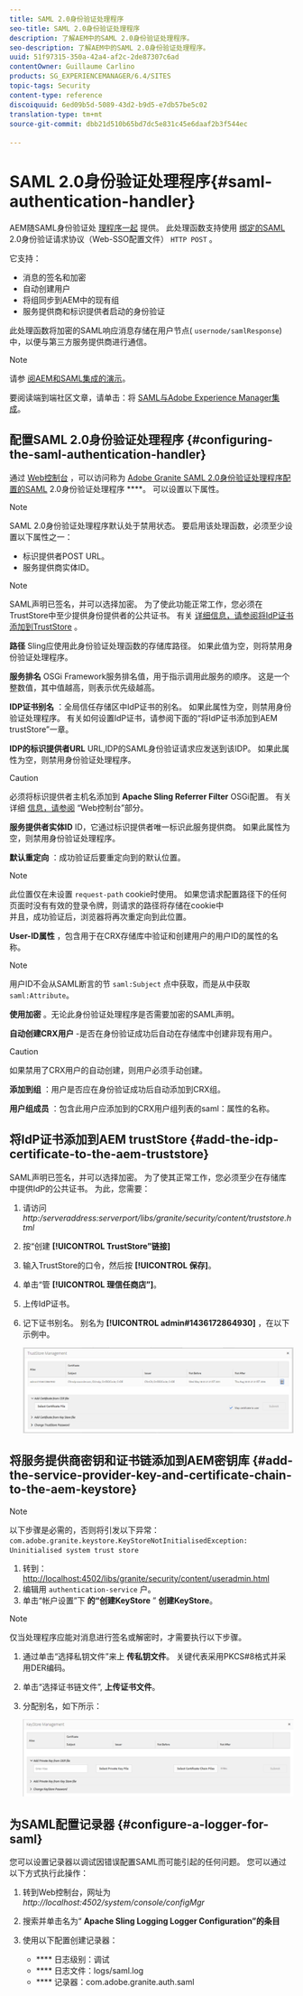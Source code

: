 ```yaml
---
title: SAML 2.0身份验证处理程序
seo-title: SAML 2.0身份验证处理程序
description: 了解AEM中的SAML 2.0身份验证处理程序。
seo-description: 了解AEM中的SAML 2.0身份验证处理程序。
uuid: 51f97315-350a-42a4-af2c-2de87307c6ad
contentOwner: Guillaume Carlino
products: SG_EXPERIENCEMANAGER/6.4/SITES
topic-tags: Security
content-type: reference
discoiquuid: 6ed09b5d-5089-43d2-b9d5-e7db57be5c02
translation-type: tm+mt
source-git-commit: dbb21d510b65bd7dc5e831c45e6daaf2b3f544ec

---
```



# SAML 2.0身份验证处理程序{#saml-authentication-handler}

AEM随SAML身份验证处 [理程序一起](http://saml.xml.org/saml-specifications) 提供。 此处理函数支持使用 [绑定的SAML](http://saml.xml.org/saml-specifications) 2.0身份验证请求协议（Web-SSO配置文件） `HTTP POST` 。

它支持：

* 消息的签名和加密
* 自动创建用户
* 将组同步到AEM中的现有组
* 服务提供商和标识提供者启动的身份验证

此处理函数将加密的SAML响应消息存储在用户节点( `usernode/samlResponse`)中，以便与第三方服务提供商进行通信。

>[!NOTE]
>
>请参 [阅AEM和SAML集成的演示](https://helpx.adobe.com/cq/kb/saml-demo.html)。
>
>要阅读端到端社区文章，请单击：将 [SAML与Adobe Experience Manager集成](https://helpx.adobe.com/experience-manager/using/aem63_saml.html)。

## 配置SAML 2.0身份验证处理程序 {#configuring-the-saml-authentication-handler}

通过 [Web控制台](/help/sites-deploying/configuring-osgi.md) ，可以访问称为 [Adobe Granite SAML 2.0身份验证处理程序配置的SAML](http://saml.xml.org/saml-specifications) 2.0身份验证处理程序 ****。 可以设置以下属性。

>[!NOTE]
>
>SAML 2.0身份验证处理程序默认处于禁用状态。 要启用该处理函数，必须至少设置以下属性之一：
>
>* 标识提供者POST URL。
>* 服务提供商实体ID。
>



>[!NOTE]
>
>SAML声明已签名，并可以选择加密。 为了使此功能正常工作，您必须在TrustStore中至少提供身份提供者的公共证书。 有关 [详细信息，请参阅将IdP证书添加到TrustStore](/help/sites-administering/saml-2-0-authenticationhandler.md#add-the-idp-certificate-to-the-aem-truststore) 。

**路径** Sling应使用此身份验证处理函数的存储库路径。 如果此值为空，则将禁用身份验证处理程序。

**服务排名** OSGi Framework服务排名值，用于指示调用此服务的顺序。 这是一个整数值，其中值越高，则表示优先级越高。

**IDP证书别名** ：全局信任存储区中IdP证书的别名。 如果此属性为空，则禁用身份验证处理程序。 有关如何设置IdP证书，请参阅下面的“将IdP证书添加到AEM trustStore”一章。

**IDP的标识提供者URL** URL,IDP的SAML身份验证请求应发送到该IDP。 如果此属性为空，则禁用身份验证处理程序。

>[!CAUTION]
>
>必须将标识提供者主机名添加到 **Apache Sling Referrer Filter** OSGi配置。 有关详细 [信息，请参阅](/help/sites-deploying/configuring-osgi.md) “Web控制台”部分。

**服务提供者实体ID** ID，它通过标识提供者唯一标识此服务提供商。 如果此属性为空，则禁用身份验证处理程序。

**默认重定向** ：成功验证后要重定向到的默认位置。

>[!NOTE]
>
>此位置仅在未设置 `request-path` cookie时使用。 如果您请求配置路径下的任何页面时没有有效的登录令牌，则请求的路径将存储在cookie中\
>并且，成功验证后，浏览器将再次重定向到此位置。

**User-ID属性** ，包含用于在CRX存储库中验证和创建用户的用户ID的属性的名称。

>[!NOTE]
>
>用户ID不会从SAML断言的节 `saml:Subject` 点中获取，而是从中获取 `saml:Attribute`。

**使用加密** 。无论此身份验证处理程序是否需要加密的SAML声明。

**自动创建CRX用户** -是否在身份验证成功后自动在存储库中创建非现有用户。

>[!CAUTION]
>
>如果禁用了CRX用户的自动创建，则用户必须手动创建。

**添加到组** ：用户是否应在身份验证成功后自动添加到CRX组。

**用户组成员** ：包含此用户应添加到的CRX用户组列表的saml：属性的名称。

## 将IdP证书添加到AEM trustStore {#add-the-idp-certificate-to-the-aem-truststore}

SAML声明已签名，并可以选择加密。 为了使其正常工作，您必须至少在存储库中提供IdP的公共证书。 为此，您需要：

1. 请访问 *http:/serveraddress:serverport/libs/granite/security/content/truststore.html*
1. 按“创建 **[!UICONTROL TrustStore”链接]**
1. 输入TrustStore的口令，然后按 **[!UICONTROL 保存]**。
1. 单击“管 **[!UICONTROL 理信任商店”]**。
1. 上传IdP证书。
1. 记下证书别名。 别名为 **[!UICONTROL admin#1436172864930]** ，在以下示例中。

   ![chlimage_1-372](assets/chlimage_1-372.png)

## 将服务提供商密钥和证书链添加到AEM密钥库 {#add-the-service-provider-key-and-certificate-chain-to-the-aem-keystore}

>[!NOTE]
>
>以下步骤是必需的，否则将引发以下异常： `com.adobe.granite.keystore.KeyStoreNotInitialisedException: Uninitialised system trust store`

1. 转到： [http://localhost:4502/libs/granite/security/content/useradmin.html](http://localhost:4502/libs/granite/security/content/useradmin.html)
1. 编辑用 `authentication-service` 户。
1. 单击“帐户设置”下 **的“创建KeyStore** ” **创建KeyStore**。

>[!NOTE]
>
>仅当处理程序应能对消息进行签名或解密时，才需要执行以下步骤。

1. 通过单击“选择私钥文件”来上 **传私钥文件**。 关键代表采用PKCS#8格式并采用DER编码。
1. 单击“选择证书链文件”, **上传证书文件**。
1. 分配别名，如下所示：

   ![chlimage_1-373](assets/chlimage_1-373.png)

## 为SAML配置记录器 {#configure-a-logger-for-saml}

您可以设置记录器以调试因错误配置SAML而可能引起的任何问题。 您可以通过以下方式执行此操作：

1. 转到Web控制台，网址为 *http://localhost:4502/system/console/configMgr*
1. 搜索并单击名为“ **Apache Sling Logging Logger Configuration”的条目**
1. 使用以下配置创建记录器：

   * **** 日志级别：调试
   * **** 日志文件：logs/saml.log
   * **** 记录器：com.adobe.granite.auth.saml

